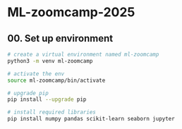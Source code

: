 # ML-zoomcamp-2025

## 00. Set up environment
```bash
# create a virtual environment named ml-zoomcamp
python3 -m venv ml-zoomcamp

# activate the env
source ml-zoomcamp/bin/activate

# upgrade pip
pip install --upgrade pip

# install required libraries
pip install numpy pandas scikit-learn seaborn jupyter
